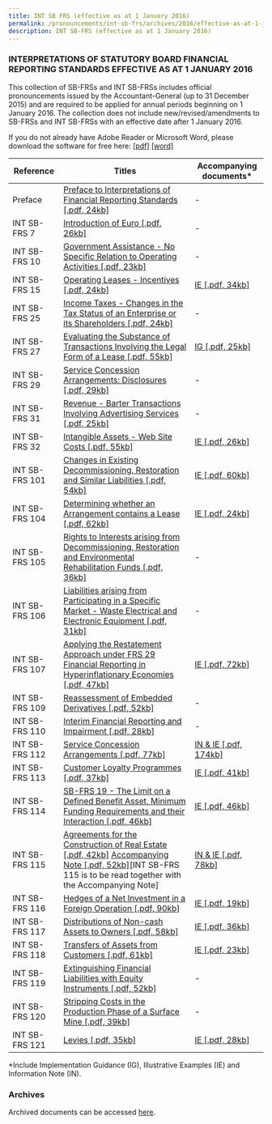 ```yaml
---
title: INT SB FRS (effective as at 1 January 2016)
permalink: /pronouncements/int-sb-frs/archives/2016/effective-as-at-1-january-2016/
description: INT SB-FRS (effective as at 1 January 2016)
---
```

### INTERPRETATIONS OF STATUTORY BOARD FINANCIAL REPORTING STANDARDS EFFECTIVE AS AT 1 JANUARY 2016

This collection of SB-FRSs and INT SB-FRSs includes official pronouncements issued by the Accountant-General (up to 31 December 2015) and are required to be applied for annual periods beginning on 1 January 2016. The collection does not include new/revised/amendments to SB-FRSs and INT SB-FRSs with an effective date after 1 January 2016.

If you do not already have Adobe Reader or Microsoft Word, please download the software for free here: [\[pdf\]](http://www.adobe.com/products/acrobat/readstep2.html) [\[word\]](http://www.microsoft.com/downloads/details.aspx?FamilyID=95e24c87-8732-48d5-8689-ab826e7b8fdf&DisplayLang=en)

| Reference | Titles | Accompanying documents\* |
| -------- | -------- | -------- |
| Preface | [Preface to Interpretations of Financial Reporting Standards [.pdf, 24kb]](/files/Docs/Default%20Source/Int%20Sb%20Frs/Effective%20As%20At%201%20January%202016/int_sb-frs_preface.pdf) | - |
| INT SB-FRS 7 | [Introduction of Euro [.pdf, 26kb]](/files/Docs/Default%20Source/Int%20Sb%20Frs/Effective%20As%20At%201%20January%202016/int_sb-frs_7_(2016).pdf) | - |
| INT SB-FRS 10 | [Government Assistance - No Specific Relation to Operating Activities [.pdf, 23kb]](/files/Docs/Default%20Source/Int%20Sb%20Frs/Effective%20As%20At%201%20January%202016/int_sb-frs_10_(2016).pdf) | - |
| INT SB-FRS 15 | [Operating Leases - Incentives [.pdf, 24kb]](/files/Docs/Default%20Source/Int%20Sb%20Frs/Effective%20As%20At%201%20January%202016/int_sb-frs_15_(2016).pdf) | [IE [.pdf, 34kb]](/files/Docs/Default%20Source/Int%20Sb%20Frs/Effective%20As%20At%201%20January%202016/int_sb-frs_15_ie_(2016).pdf) |
| INT SB-FRS 25 | [Income Taxes - Changes in the Tax Status of an Enterprise or its Shareholders [.pdf, 24kb]](/files/Docs/Default%20Source/Int%20Sb%20Frs/Effective%20As%20At%201%20January%202016/int_sb-frs_25_(2016).pdf) | - |
| INT SB-FRS 27 | [Evaluating the Substance of Transactions Involving the Legal Form of a Lease [.pdf, 55kb]](/files/Docs/Default%20Source/Int%20Sb%20Frs/Effective%20As%20At%201%20January%202016/int_sb-frs_27_(2016).pdf) | [IG [.pdf, 25kb]](/files/Docs/Default%20Source/Int%20Sb%20Frs/Effective%20As%20At%201%20January%202016/int_sb-frs_27_ig_(2016).pdf) |
| INT SB-FRS 29 | [Service Concession Arrangements: Disclosures [.pdf, 29kb]](/files/Docs/Default%20Source/Int%20Sb%20Frs/Effective%20As%20At%201%20January%202016/int_sb-frs_29_(2016).pdf) | - |
| INT SB-FRS 31 | [Revenue - Barter Transactions Involving Advertising Services [.pdf, 25kb]](/files/Docs/Default%20Source/Int%20Sb%20Frs/Effective%20As%20At%201%20January%202016/int_sb-frs_31_(2016).pdf) | - |
| INT SB-FRS 32 | [Intangible Assets - Web Site Costs [.pdf, 55kb]](/files/Docs/Default%20Source/Int%20Sb%20Frs/Effective%20As%20At%201%20January%202016/int_sb-frs_32_(2016).pdf) | [IE [.pdf, 26kb]](/files/Docs/Default%20Source/Int%20Sb%20Frs/Effective%20As%20At%201%20January%202016/int_sb-frs_32_ie_(2016).pdf) |
| INT SB-FRS 101 | [Changes in Existing Decommissioning, Restoration and Similar Liabilities [.pdf, 54kb]	](/files/Docs/Default%20Source/Int%20Sb%20Frs/Effective%20As%20At%201%20January%202016/int_sb-frs_101_(2016).pdf) | [IE [.pdf, 60kb]](/files/Docs/Default%20Source/Int%20Sb%20Frs/Effective%20As%20At%201%20January%202016/int_sb-frs_101_ie_(2016).pdf) |
| INT SB-FRS 104 | [Determining whether an Arrangement contains a Lease [.pdf, 62kb]](/files/Docs/Default%20Source/Int%20Sb%20Frs/Effective%20As%20At%201%20January%202016/int_sb-frs_104_(2016).pdf) | [IE [.pdf, 24kb]](/files/Docs/Default%20Source/Int%20Sb%20Frs/Effective%20As%20At%201%20January%202016/int_sb-frs_104_ie_(2016).pdf) |
| INT SB-FRS 105 | [Rights to Interests arising from Decommissioning, Restoration and Environmental Rehabilitation Funds [.pdf, 36kb]](/files/Docs/Default%20Source/Int%20Sb%20Frs/Effective%20As%20At%201%20January%202016/int_sb-frs_105_(2016).pdf) | - |
| INT SB-FRS 106 | [Liabilities arising from Participating in a Specific Market - Waste Electrical and Electronic Equipment [.pdf, 31kb]](/files/Docs/Default%20Source/Int%20Sb%20Frs/Effective%20As%20At%201%20January%202016/int_sb-frs_106_(2016).pdf) | - |
| INT SB-FRS 107 | [Applying the Restatement Approach under FRS 29 Financial Reporting in Hyperinflationary Economies [.pdf, 47kb]](/files/Docs/Default%20Source/Int%20Sb%20Frs/Effective%20As%20At%201%20January%202016/int_sb-frs_107_(2016).pdf) | [IE [.pdf, 72kb]](/files/Docs/Default%20Source/Int%20Sb%20Frs/Effective%20As%20At%201%20January%202016/int_sb-frs_107_ie_(2016).pdf) |
| INT SB-FRS 109 | [Reassessment of Embedded Derivatives [.pdf, 52kb]](/files/Docs/Default%20Source/Int%20Sb%20Frs/Effective%20As%20At%201%20January%202016/int_sb-frs_109_(2016).pdf) | - |
| INT SB-FRS 110 | [Interim Financial Reporting and Impairment [.pdf, 28kb]](/files/Docs/Default%20Source/Int%20Sb%20Frs/Effective%20As%20At%201%20January%202016/int_sb-frs_110_(2016).pdf) | - |
| INT SB-FRS 112 | [Service Concession Arrangements [.pdf, 77kb]](/files/Docs/Default%20Source/Int%20Sb%20Frs/Effective%20As%20At%201%20January%202016/int_sb-frs_112_(2016).pdf) | [IN & IE [.pdf, 174kb]](/files/Docs/Default%20Source/Int%20Sb%20Frs/Effective%20As%20At%201%20January%202016/int_sb-frs_112_info-note-ie_(2016).pdf) |
| INT SB-FRS 113 | [Customer Loyalty Programmes [.pdf, 37kb]](/files/Docs/Default%20Source/Int%20Sb%20Frs/Effective%20As%20At%201%20January%202016/int_sb-frs_113_(2016).pdf) | [IE [.pdf, 41kb]](/files/Docs/Default%20Source/Int%20Sb%20Frs/Effective%20As%20At%201%20January%202016/int_sb-frs_113_ie_(2016).pdf) |
| INT SB-FRS 114 | [SB-FRS 19 - The Limit on a Defined Benefit Asset, Minimum Funding Requirements and their Interaction [.pdf, 46kb]](/files/Docs/Default%20Source/Int%20Sb%20Frs/Effective%20As%20At%201%20January%202016/int_sb-frs_114_(2016).pdf) | [IE [.pdf, 46kb]](/files/Docs/Default%20Source/Int%20Sb%20Frs/Effective%20As%20At%201%20January%202016/int_sb-frs_114_ie_(2016).pdf) |
| INT SB-FRS 115 | [Agreements for the Construction of Real Estate [.pdf, 42kb]](/files/Docs/Default%20Source/Int%20Sb%20Frs/Effective%20As%20At%201%20January%202016/int_sb-frs_115_(2016).pdf) [Accompanying Note [.pdf, 52kb]](/files/Docs/Default%20Source/Int%20Sb%20Frs/Effective%20As%20At%201%20January%202016/int_sb-frs_115_an_(2016).pdf)\[INT SB-FRS 115 is to be read together with the Accompanying Note\] | [IN & IE [.pdf, 78kb]](/files/Docs/Default%20Source/Int%20Sb%20Frs/Effective%20As%20At%201%20January%202016/int_sb-frs_115_info-note-ie_(2016).pdf) |
| INT SB-FRS 116 | [Hedges of a Net Investment in a Foreign Operation [.pdf, 90kb]](/files/Docs/Default%20Source/Int%20Sb%20Frs/Effective%20As%20At%201%20January%202016/int_sb-frs_116_(2016).pdf) | [IE [.pdf, 19kb]](/files/Docs/Default%20Source/Int%20Sb%20Frs/Effective%20As%20At%201%20January%202016/int_sb-frs_116_ie_(2016).pdf) |
| INT SB-FRS 117 | [Distributions of Non-cash Assets to Owners [.pdf, 58kb]](/files/Docs/Default%20Source/Int%20Sb%20Frs/Effective%20As%20At%201%20January%202016/int_sb-frs_117_(2016).pdf) | [IE [.pdf, 36kb]](/files/Docs/Default%20Source/Int%20Sb%20Frs/Effective%20As%20At%201%20January%202016/int_sb-frs_117_ie_(2016).pdf) |
| INT SB-FRS 118 | [Transfers of Assets from Customers [.pdf, 61kb]](/files/Docs/Default%20Source/Int%20Sb%20Frs/Effective%20As%20At%201%20January%202016/int_sb-frs_118_(2016).pdf) | [IE [.pdf, 23kb]](/files/Docs/Default%20Source/Int%20Sb%20Frs/Effective%20As%20At%201%20January%202016/int_sb-frs_118_ie_(2016).pdf) |
| INT SB-FRS 119 | [Extinguishing Financial Liabilities with Equity Instruments [.pdf, 52kb]](/files/Docs/Default%20Source/Int%20Sb%20Frs/Effective%20As%20At%201%20January%202016/int_sb-frs_119_(2016).pdf) | - |
| INT SB-FRS 120 | [Stripping Costs in the Production Phase of a Surface Mine [.pdf, 39kb]](/files/Docs/Default%20Source/Int%20Sb%20Frs/Effective%20As%20At%201%20January%202016/int_sb-frs_120_(2016).pdf) | - |
| INT SB-FRS 121 | [Levies [.pdf, 35kb]](/files/Docs/Default%20Source/Int%20Sb%20Frs/Effective%20As%20At%201%20January%202016/int_sb-frs_121_(2016).pdf) | [IE [.pdf, 28kb]](/files/Docs/Default%20Source/Int%20Sb%20Frs/Effective%20As%20At%201%20January%202016/int_sb-frs_121_ie_(2016).pdf) |

\*Include Implementation Guidance (IG), Illustrative Examples (IE) and Information Note (IN).

### Archives 

Archived documents can be accessed [here](/pronouncements/interpretations-of-sb-frs/archives/).